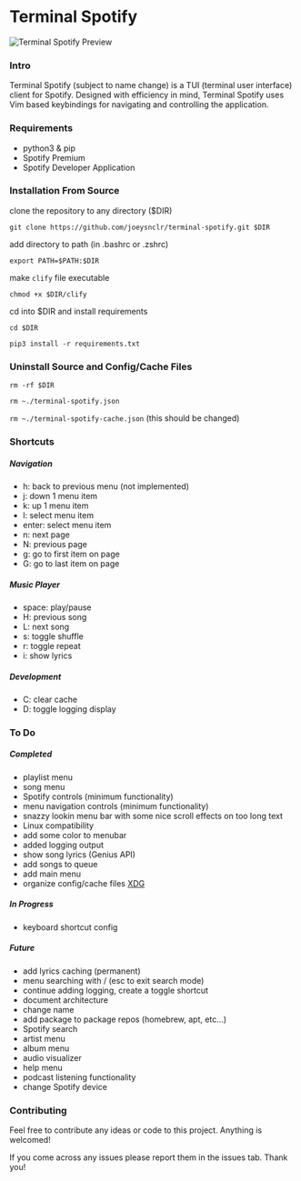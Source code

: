 # Terminal Spotify


![Terminal Spotify Preview](https://raw.githubusercontent.com/joeysnclr/terminal-spotify/master/screenshot.png)

### Intro

Terminal Spotify (subject to name change) is a TUI (terminal user interface)
client for Spotify. Designed with efficiency in mind, Terminal Spotify uses Vim
based keybindings for navigating and controlling the application.

### Requirements

- python3 & pip
- Spotify Premium
- Spotify Developer Application

### Installation From Source

clone the repository to any directory ($DIR)

`git clone https://github.com/joeysnclr/terminal-spotify.git $DIR`


add directory to path (in .bashrc or .zshrc)

`export PATH=$PATH:$DIR`


make `clify` file executable

`chmod +x $DIR/clify`


cd into $DIR and install requirements

`cd $DIR`

`pip3 install -r requirements.txt`



### Uninstall Source and Config/Cache Files

`rm -rf $DIR`

`rm ~./terminal-spotify.json`

`rm ~./terminal-spotify-cache.json` (this should be changed)


### Shortcuts

##### Navigation

- h: back to previous menu (not implemented)
- j: down 1 menu item
- k: up 1 menu item
- l: select menu item
- enter: select menu item
- n: next page
- N: previous page
- g: go to first item on page
- G: go to last item on page


##### Music Player

- space: play/pause
- H: previous song
- L: next song
- s: toggle shuffle
- r: toggle repeat
- i: show lyrics


##### Development

- C: clear cache
- D: toggle logging display

### To Do

##### Completed

- playlist menu
- song menu
- Spotify controls (minimum functionality)
- menu navigation controls (minimum functionality)
- snazzy lookin menu bar with some nice scroll effects on too long text
- Linux compatibility
- add some color to menubar
- added logging output
- show song lyrics (Genius API)
- add songs to queue
- add main menu
- organize config/cache files [ XDG ](https://specifications.freedesktop.org/basedir-spec/basedir-spec-latest.html)

##### In Progress

- keyboard shortcut config

##### Future

- add lyrics caching (permanent)
- menu searching with / (esc to exit search mode)
- continue adding logging, create a toggle shortcut
- document architecture
- change name
- add package to package repos (homebrew, apt, etc...)
- Spotify search
- artist menu
- album menu
- audio visualizer
- help menu
- podcast listening functionality
- change Spotify device


### Contributing

Feel free to contribute any ideas or code to this project. Anything is welcomed!

If you come across any issues please report them in the issues tab. Thank you!
